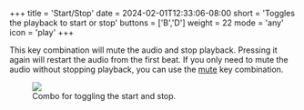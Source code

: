 +++
title = 'Start/Stop'
date = 2024-02-01T12:33:06-08:00
short = 'Toggles the playback to start or stop'
buttons = ['B','D']
weight = 22
mode = 'any'
icon = 'play'
+++

This key combination will mute the audio and stop playback. Pressing it again will restart the audio from the first beat. If you only need to mute the audio without stopping playback, you can use the [mute](#mute) key combination.

<figure class="imgcombo">
<img loading="lazy" src="/img/start_stop.webp">
<figcaption>Combo for toggling the start and stop.</figcaption>
</figure>
